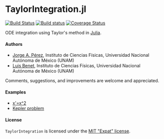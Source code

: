 # TaylorIntegration.jl

[![Build Status](https://travis-ci.org/PerezHz/TaylorIntegration.jl.svg?branch=jp%2Fexamples-update)](https://travis-ci.org/PerezHz/TaylorIntegration.jl) [![Build status](https://ci.appveyor.com/api/projects/status/21kovkl598vbbt85/branch/jp/examples-update?svg=true)](https://ci.appveyor.com/project/PerezHz/taylorintegration-jl/branch/jp/examples-update) [![Coverage Status](https://coveralls.io/repos/github/PerezHz/TaylorIntegration.jl/badge.svg?branch=jp%2Fexamples-update)](https://coveralls.io/github/PerezHz/TaylorIntegration.jl?branch=jp%2Fexamples-update)


ODE integration using Taylor's method in [Julia](http://julialang.org).

#### Authors

- [Jorge A. Pérez](http://github.com/PerezHz/),
Instituto de Ciencias Físicas, Universidad Nacional Autónoma de México (UNAM)
- [Luis Benet](http://www.cicc.unam.mx/~benet/),
Instituto de Ciencias Físicas, Universidad Nacional Autónoma de México (UNAM)

Comments, suggestions, and improvements are welcome and appreciated.

#### Examples

+ [x'=x^2](http://nbviewer.jupyter.org/github/PerezHz/TaylorIntegration.jl/blob/master/examples/x-dot-equals-x-squared.ipynb)
+ [Kepler problem](http://nbviewer.jupyter.org/github/PerezHz/TaylorIntegration.jl/blob/master/examples/Kepler-problem.ipynb)

#### License

`TaylorIntegration` is licensed under the [MIT "Expat" license](./LICENSE.md).
